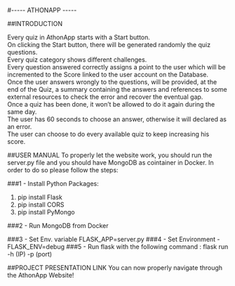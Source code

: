 #----- ATHONAPP -----

##INTRODUCTION

Every quiz in AthonApp starts with a Start button.\
On clicking the Start button, there will be generated randomly the quiz questions.\
Every quiz category shows different challenges.\
Every question answered correctly assigns a point to the user which will be \
incremented to the Score linked to the user account on the Database. \
Once the user answers wrongly to the questions, will be provided, at the end of the Quiz,
a summary containing the answers and references to some external resources to check the error
and recover the eventual gap.\
Once a quiz has been done, it won’t be allowed to do it again during the same day.\
The user has 60 seconds to choose an answer, otherwise it will declared as an error. \
The user can choose to do every available quiz to keep increasing his score.

##USER MANUAL 
To properly let the website work, you should run the server.py file and you should have MongoDB as cointainer in Docker.
In order to do so please follow the steps:

###1 - Install Python Packages:

  1. pip install Flask
  2. pip install CORS
  3. pip install PyMongo

###2 - Run MongoDB from Docker

###3 - Set Env. variable FLASK_APP=server.py 
###4 - Set Environment - FLASK_ENV=debug 
###5 - Run flask with the following command : flask run -h (IP) -p (port) 


##PROJECT PRESENTATION LINK
You can now properly navigate through the AthonApp Website!

